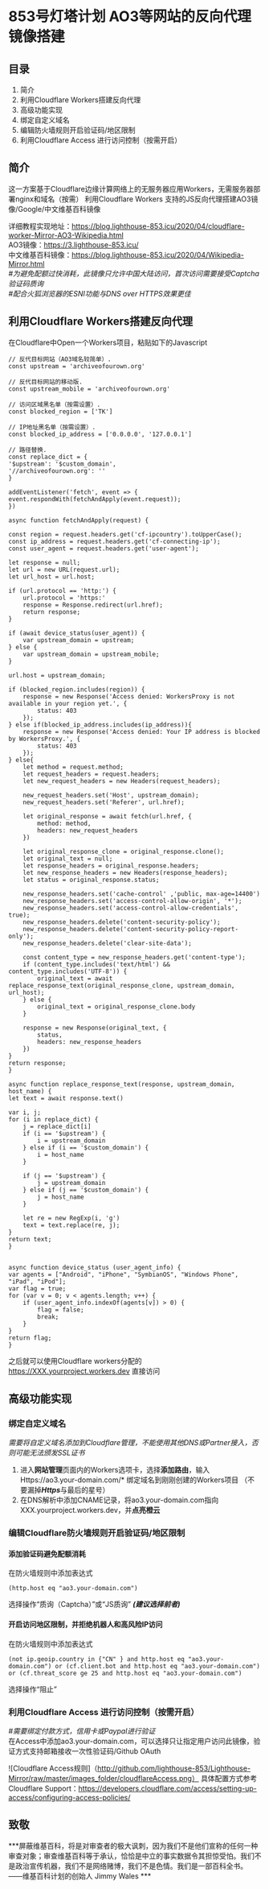 # 853号灯塔计划 AO3等网站的反向代理镜像搭建
## 目录
1. 简介
2. 利用Cloudflare Workers搭建反向代理
3. 高级功能实现
4. 绑定自定义域名
5. 编辑防火墙规则开启验证码/地区限制
6. 利用Cloudflare Access 进行访问控制（按需开启）
## 简介
这一方案基于Cloudflare边缘计算网络上的无服务器应用Workers，无需服务器部署nginx和域名（按需）
利用Cloudflare Workers 支持的JS反向代理搭建AO3镜像/Google/中文维基百科镜像

详细教程实现地址：https://blog.lighthouse-853.icu/2020/04/cloudflare-worker-Mirror-AO3-Wikipedia.html <br>
AO3镜像：https://3.lighthouse-853.icu/ <br>
中文维基百科镜像：https://blog.lighthouse-853.icu/2020/04/Wikipedia-Mirror.html <br>
*#为避免配额过快消耗，此镜像只允许中国大陆访问，首次访问需要接受Captcha验证码质询* <br>
*#配合火狐浏览器的ESNI功能与DNS over HTTPS效果更佳*


## 利用Cloudflare Workers搭建反向代理

在Cloudflare中Open一个Workers项目，粘贴如下的Javascript

    // 反代目标网站（AO3域名较简单）.
    const upstream = 'archiveofourown.org'

    // 反代目标网站的移动版.
    const upstream_mobile = 'archiveofourown.org'

    // 访问区域黑名单（按需设置）.
    const blocked_region = ['TK']

    // IP地址黑名单（按需设置）.
    const blocked_ip_address = ['0.0.0.0', '127.0.0.1']

    // 路径替换.
    const replace_dict = {
    '$upstream': '$custom_domain',
    '//archiveofourown.org': ''
    }

    addEventListener('fetch', event => {
    event.respondWith(fetchAndApply(event.request));
    })

    async function fetchAndApply(request) {

    const region = request.headers.get('cf-ipcountry').toUpperCase();
    const ip_address = request.headers.get('cf-connecting-ip');
    const user_agent = request.headers.get('user-agent');

    let response = null;
    let url = new URL(request.url);
    let url_host = url.host;

    if (url.protocol == 'http:') {
        url.protocol = 'https:'
        response = Response.redirect(url.href);
        return response;
    }

    if (await device_status(user_agent)) {
        var upstream_domain = upstream;
    } else {
        var upstream_domain = upstream_mobile;
    }

    url.host = upstream_domain;

    if (blocked_region.includes(region)) {
        response = new Response('Access denied: WorkersProxy is not available in your region yet.', {
            status: 403
        });
    } else if(blocked_ip_address.includes(ip_address)){
        response = new Response('Access denied: Your IP address is blocked by WorkersProxy.', {
            status: 403
        });
    } else{
        let method = request.method;
        let request_headers = request.headers;
        let new_request_headers = new Headers(request_headers);

        new_request_headers.set('Host', upstream_domain);
        new_request_headers.set('Referer', url.href);

        let original_response = await fetch(url.href, {
            method: method,
            headers: new_request_headers
        })

        let original_response_clone = original_response.clone();
        let original_text = null;
        let response_headers = original_response.headers;
        let new_response_headers = new Headers(response_headers);
        let status = original_response.status;

        new_response_headers.set('cache-control' ,'public, max-age=14400')
        new_response_headers.set('access-control-allow-origin', '*');
        new_response_headers.set('access-control-allow-credentials', true);
        new_response_headers.delete('content-security-policy');
        new_response_headers.delete('content-security-policy-report-only');
        new_response_headers.delete('clear-site-data');

        const content_type = new_response_headers.get('content-type');
        if (content_type.includes('text/html') && content_type.includes('UTF-8')) {
            original_text = await replace_response_text(original_response_clone, upstream_domain, url_host);
        } else {
            original_text = original_response_clone.body
        }

        response = new Response(original_text, {
            status,
            headers: new_response_headers
        })
    }
    return response;
    }

    async function replace_response_text(response, upstream_domain, host_name) {
    let text = await response.text()

    var i, j;
    for (i in replace_dict) {
        j = replace_dict[i]
        if (i == '$upstream') {
            i = upstream_domain
        } else if (i == '$custom_domain') {
            i = host_name
        }
        
        if (j == '$upstream') {
            j = upstream_domain
        } else if (j == '$custom_domain') {
            j = host_name
        }

        let re = new RegExp(i, 'g')
        text = text.replace(re, j);
    }
    return text;
    }


    async function device_status (user_agent_info) {
    var agents = ["Android", "iPhone", "SymbianOS", "Windows Phone", "iPad", "iPod"];
    var flag = true;
    for (var v = 0; v < agents.length; v++) {
        if (user_agent_info.indexOf(agents[v]) > 0) {
            flag = false;
            break;
        }
    }
    return flag;
    }  
之后就可以使用Cloudflare workers分配的 https://XXX.yourproject.workers.dev 直接访问
## 高级功能实现
### 绑定自定义域名
*需要将自定义域名添加到Cloudflare管理，不能使用其他DNS或Partner接入，否则可能无法颁发SSL证书*
1. 进入**网站管理**页面内的Workers选项卡，选择**添加路由**，输入Https://ao3.your-domain.com/* 绑定域名到刚刚创建的Workers项目 （不要漏掉***Https***与最后的星号）
2. 在DNS解析中添加CNAME记录，将ao3.your-domain.com指向XXX.yourproject.workers.dev，并**点亮橙云**
### 编辑Cloudflare防火墙规则开启验证码/地区限制
#### 添加验证码避免配额消耗
在防火墙规则中添加表达式 <br>  

    (http.host eq "ao3.your-domain.com")
选择操作“质询（Captcha）”或“JS质询” ***(建议选择前者)***
#### 开启访问地区限制，并拒绝机器人和高风险IP访问
在防火墙规则中添加表达式 <br>  

    (not ip.geoip.country in {"CN" } and http.host eq "ao3.your-domain.com") or (cf.client.bot and http.host eq "ao3.your-domain.com") or (cf.threat_score ge 25 and http.host eq "ao3.your-domain.com")

选择操作“阻止”
### 利用Cloudflare Access 进行访问控制（按需开启）
*#需要绑定付款方式，信用卡或Paypal进行验证*    
在Access中添加ao3.your-domain.com，可以选择只让指定用户访问此镜像，验证方式支持邮箱接收一次性验证码/Github OAuth

![Cloudflare Access规则]（http://github.com/lighthouse-853/Lighthouse-Mirror/raw/master/images_folder/cloudflareAccess.png）
具体配置方式参考Cloudflare Support：https://developers.cloudflare.com/access/setting-up-access/configuring-access-policies/
## 致敬
***屏蔽维基百科，将是对审查者的极大讽刺，因为我们不是他们宣称的任何一种审查对象；审查维基百科等于承认，恰恰是中立的事实数据令其担惊受怕。我们不是政治宣传机器，我们不是网络赌博，我们不是色情。我们是一部百科全书。    ——维基百科计划的创始人 Jimmy Wales ***
